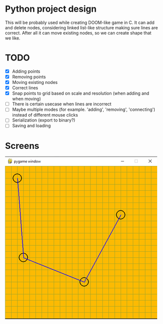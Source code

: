 # Python project design

This will be probably used while creating DOOM-like game in C.
It can add and delete nodes, considering linked list-like structure making sure lines are correct. After all it can move existing nodes, so we can create shape that we like.

# TODO
- [x] Adding points
- [x] Removing points
- [x] Moving existing nodes
- [x] Correct lines
- [x] Snap points to grid based on scale and resolution (when adding and when moving)
- [ ] There is certain usecase when lines are incorrect
- [ ] Maybe multiple modes (for example. 'adding', 'removing', 'connecting') instead of different mouse clicks
- [ ] Serialization (export to binary?)
- [ ] Saving and loading

# Screens
<img src='screens/screen_1.png'></img>
